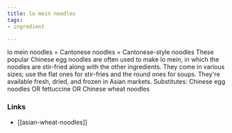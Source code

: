 ```yaml
---
title: lo mein noodles
tags:
- ingredient

---
```

lo mein noodles = Cantonese noodles = Cantonese-style noodles These popular Chinese egg noodles are often used to make lo mein, in which the noodles are stir-fried along with the other ingredients. They come in various sizes; use the flat ones for stir-fries and the round ones for soups. They're available fresh, dried, and frozen in Asian markets. Substitutes: Chinese egg noodles OR fettuccine OR Chinese wheat noodles

### Links

* [[asian-wheat-noodles]]
